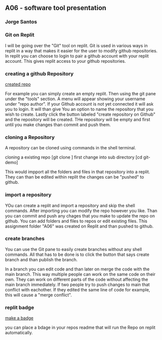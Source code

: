 ## A06 - software tool presentation
### Jorge Santos

### Git on Replit

I will be going over the "Git" tool on replit. Git is used in various ways in replit in a way that makes it easier for the user to modify github repositories. In replit you can choose to login to pair a github account with your replit account. This gives replit access to your github repositories.

### creating a github Repository

[created repo](https://github.com/jorcsan/present)

For example you can simply create an empty replit. Then using the git pane under the "tools" section. A menu will appear showing your username under "repo author". If your Github account is not yet connected it will ask you to login. It will than give You an option to name the repository that you wish to create. Lastly click the button labeled "create repository on Github" and the repository will be created. THe repository will be empty and first until you make changes than commit and push them.

### cloning a Repository

A repository can be cloned using commands in the shell terminal. 

cloning a existing repo [git clone <url-to-your-repository>]
first change into sub directory   [cd git-demo]

This would impport all the folders and files in that repository into a replit. They can than be edited within replit the changes can be "pushed" to github. 


### import a repository

YOu can create a replit and import a repository and skip the shell commands. After importing you can modify the repo however you like. Than you can commit and push any chages that you make to update the repo on github. You can add folders and files to repos or edit existing files. This assignment folder "A06" was created on Replit and than pushed to github.

### create branches

You can use the Git pane to easily create branches without any shell commands. All that has to be done is to click the button that says create branch and than publish the branch.

In a branch you can edit code and than later on merge the code with the main branch. This way multiple people can work on the same code on their own. They can work on different parts of the code without affecting the main branch immediately. If two people try to push changes to main that conflict with eachother. If they edited the same line of code for example, this will cause a "merge conflict".

### replit badge

[make a badge](https://docs.replit.com/programming-ide/using-git-on-replit/running-github-repositories-replit#adding-a-run-on-replit-badge)

you can place a bdage in your repos readme that will run the Repo on replit automatically.